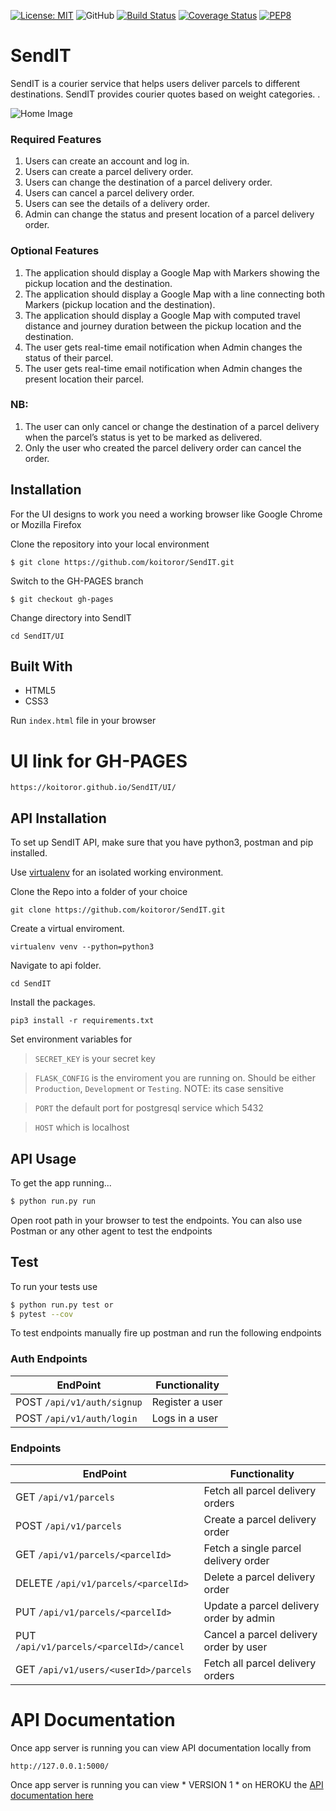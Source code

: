 [![License: MIT](https://img.shields.io/badge/License-MIT-yellow.svg)](https://opensource.org/licenses/MIT)
![GitHub](https://img.shields.io/github/license/mashape/apistatus.svg)
[![Build Status](https://travis-ci.com/koitoror/SendIT.svg?branch=ft-parcels-endpoints-161738123)](https://travis-ci.com/koitoror/SendIT)
[![Coverage Status](https://coveralls.io/repos/github/koitoror/SendIT/badge.svg?branch=ft-parcels-endpoints-161738123)](https://coveralls.io/github/koitoror/SendIT?branch=ft-parcels-endpoints-161738123)
[![PEP8](https://img.shields.io/badge/code%20style-pep8-green.svg)](https://www.python.org/dev/peps/pep-0008/)

# SendIT
SendIT is a courier service that helps users deliver parcels to different destinations. SendIT provides courier quotes based on weight categories. .

![Home Image](https://raw.github.com/Koitoror/Parcels/SendIT.jpg)

### Required Features
1.	Users can create an account and log in. 
2.	Users can create a parcel delivery order. 
3.	Users can change the destination of a parcel delivery order. 
4.	Users can cancel a parcel delivery order. 
5.	Users can see the details of a delivery order. 
6.	Admin can change the status and present location of a parcel delivery order.

### Optional Features
1. The application should display a Google Map with Markers showing the pickup location
and the destination.
2. The application should display a Google Map with a line connecting both Markers (pickup
location and the destination).
3. The application should display a Google Map with computed travel distance and journey
duration between the pickup location and the destination.
4. The user gets real-time email notification when Admin changes the status of their parcel.
5. The user gets real-time email notification when Admin changes the present location their
parcel.


### NB: 
1.	The user can only cancel or change the destination of a parcel delivery when the parcel’s status is yet to be marked as delivered. 
2.	Only the user who created the parcel delivery order can cancel the order.  

## Installation
For the UI designs to work you need a working browser like Google Chrome or Mozilla Firefox

Clone the repository into your local environment

```
$ git clone https://github.com/koitoror/SendIT.git
```

Switch to the GH-PAGES branch
```
$ git checkout gh-pages
```

Change directory into SendIT
```
cd SendIT/UI
```

## Built With

* HTML5
* CSS3

Run `index.html` file in your browser

# UI link for GH-PAGES

```
https://koitoror.github.io/SendIT/UI/
```

## API Installation
To set up SendIT API, make sure that you have python3, postman and pip installed.

Use [virtualenv](http://www.pythonforbeginners.com/basics/how-to-use-python-virtualenv) for an isolated working environment.

Clone the Repo into a folder of your choice
```
git clone https://github.com/koitoror/SendIT.git
```

Create a virtual enviroment.
```
virtualenv venv --python=python3
```

Navigate to api folder.
```
cd SendIT
```

Install the packages.
```
pip3 install -r requirements.txt
```

Set environment variables for 

> `SECRET_KEY` is your secret key

> `FLASK_CONFIG` is the enviroment you are running on. Should be either `Production`, `Development` or `Testing`. NOTE: its case sensitive

> `PORT` the default port for postgresql service which 5432

> `HOST` which is localhost



## API Usage

To get the app running...

```bash
$ python run.py run
```

Open root path in your browser to test the endpoints. 
You can also use Postman or any other agent to test the endpoints

## Test

To run your tests use

```bash
$ python run.py test or 
$ pytest --cov
```

To test endpoints manually fire up postman and run the following endpoints


### Auth Endpoints
**EndPoint** | **Functionality**
--- | ---
POST  `/api/v1/auth/signup` | Register a user
POST  `/api/v1/auth/login` | Logs in a user


###  Endpoints
**EndPoint** | **Functionality**
--- | ---
GET  `/api/v1/parcels` | Fetch all parcel delivery orders
POST  `/api/v1/parcels` | Create a parcel delivery order
GET  `/api/v1/parcels/<parcelId>` | Fetch a single parcel delivery order 
DELETE  `/api/v1/parcels/<parcelId>` | Delete a parcel delivery order
PUT  `/api/v1/parcels/<parcelId>` | Update a parcel delivery order by admin
PUT  `/api/v1/parcels/<parcelId>/cancel` | Cancel a parcel delivery order by user
GET  `/api/v1/users/<userId>/parcels` | Fetch all parcel delivery orders


# API Documentation
Once app server is running you can view API documentation locally from
```
http://127.0.0.1:5000/
```

Once app server is running you can view * VERSION 1 * on HEROKU the [API documentation here](https://send-it-ke.herokuapp.com)
